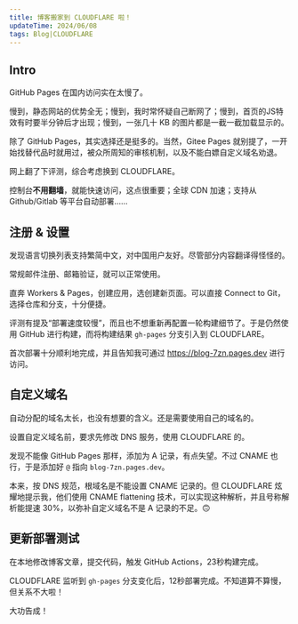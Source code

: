 ```yaml
---
title: 博客搬家到 CLOUDFLARE 啦！
updateTime: 2024/06/08
tags: Blog|CLOUDFLARE
---
```


## Intro
GitHub Pages 在国内访问实在太慢了。

慢到，静态网站的优势全无；慢到，我时常怀疑自己断网了；慢到，首页的JS特效有时要半分钟后才出现；慢到，一张几十 KB 的图片都是一截一截加载显示的。

除了 GitHub Pages，其实选择还是挺多的。当然，Gitee Pages 就别提了，一开始找替代品时就用过，被众所周知的审核机制，以及不能白嫖自定义域名劝退。

网上翻了下评测，综合考虑换到 CLOUDFLARE。

控制台**不用翻墙**，就能快速访问，这点很重要；全球 CDN 加速；支持从 Github/Gitlab 等平台自动部署……

## 注册 & 设置
发现语言切换列表支持繁简中文，对中国用户友好。尽管部分内容翻译得怪怪的。

常规邮件注册、邮箱验证，就可以正常使用。

直奔 Workers & Pages，创建应用，选创建新页面。可以直接 Connect to Git，选择仓库和分支，十分便捷。

评测有提及“部署速度较慢”，而且也不想重新再配置一轮构建细节了。于是仍然使用 GitHub 进行构建，而将构建结果 `gh-pages` 分支引入到 CLOUDFLARE。

首次部署十分顺利地完成，并且告知我可通过 https://blog-7zn.pages.dev 进行访问。

## 自定义域名
自动分配的域名太长，也没有想要的含义。还是需要使用自己的域名的。

设置自定义域名前，要求先修改 DNS 服务，使用 CLOUDFLARE 的。

发现不能像 GitHub Pages 那样，添加为 A 记录，有点失望。不过 CNAME 也行，于是添加好 `@` 指向 `blog-7zn.pages.dev`。

本来，按 DNS 规范，根域名是不能设置 CNAME 记录的。但 CLOUDFLARE 炫耀地提示我，他们使用 CNAME flattening 技术，可以实现这种解析，并且号称解析能提速 30%，以弥补自定义域名不是 A 记录的不足。🙃

## 更新部署测试
在本地修改博客文章，提交代码，触发 GitHub Actions，23秒构建完成。

CLOUDFLARE 监听到 `gh-pages` 分支变化后，12秒部署完成。不知道算不算慢，但关系不大啦！

大功告成！